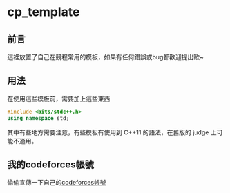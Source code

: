 # cp_template

## 前言

這裡放置了自己在競程常用的模板，如果有任何錯誤或bug都歡迎提出歐~

## 用法

在使用這些模板前，需要加上這些東西
```cpp
#include <bits/stdc++.h>
using namespace std;
```
其中有些地方需要注意，有些模板有使用到 C++11 的語法，在舊版的 judge 上可能不適用。 

## 我的codeforces帳號

偷偷宣傳一下自己的[codeforces帳號](https://codeforces.com/profile/1e-9)
